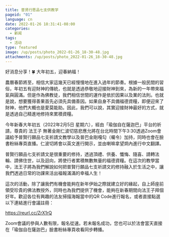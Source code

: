 ```yaml
---
title: 普贤行愿品七支供教学
pageid: "01"
language: cn
date: 2022-01-26 18:31:41-08:00
categories:
  - 新闻
tags:
  - 活动
type: featured
image: /up/posts/photo_2022-01-26_18-30-48.jpg
attachments: /up/posts/photo_2022-01-26_18-30-48.jpg
---
```

好消息分享！🍀 大年初五，迎春納福！

農曆春節將至，相信大家這幾天已經慢慢地在進入過年的節奏。根據一般民間的習俗，年初五有迎財神的傳統，也就是透過恭敬地迎接財神到來，為新的一年帶來福氣與圓滿。但是作為佛教徒，我們相信世間的運作是依於因果以及業的法則。也就是說，想要獲得善果首先必須先具備善因。如果自身不具備福德資糧，即便迎來了財神，他們大概也是愛莫能助。因此，我們可以說，其實迎接財神最好的方式，就是透過自己精進地修持來累積資糧。

今年新春大年初五（2022年2月5日 星期六），經由「瑜伽自在薩迦巴」平台的祈請，尊貴的 法王子 無著金剛仁波切慈悲應允將在台北時間下午3:30透過Zoom會議給予普賢行願品七支祈請文教學以及普巴金剛嘎勾（囑令）加持，同時也會在臉書粉絲專頁直播。仁波切將會以英文進行開示，並由喇嘛拿望炯內進行中文翻譯。

普賢行願品七支祈請文是很重要的修持，透過頂禮、供養、懺悔、隨喜、請轉法輪、請佛住世，以及迴向，將使行者累積無數無量的福德資糧。在這次的教學當中，法王子將為我們解說如何把普賢行願品七支祈請文的修持融入於生活之中，讓我們透過日常的功課來活出福報滿滿的幸福人生！

這次的活動，除了讓我們有機會能夠在新年伊始之際就建立好的緣起，自上師座前領受珍貴的佛法教授外，同時也為我們提供了機會，能夠在新春期間向法王子拜個好年。歡迎各位有興趣的法友掃描海報當中的QR Code進行報名，或者直接點選以下連結進行會議註冊：

https://reurl.cc/ZrX1rQ

Zoom會議的參與人數有限，報名從速。若未報名成功，您也可以於法會當天直接在「瑜伽自在薩迦巴」臉書粉絲專頁收看同步轉播。